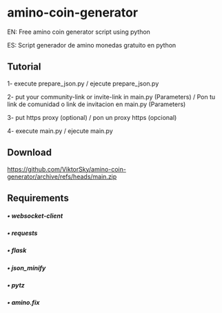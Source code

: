 # amino-coin-generator

EN: Free amino coin generator script using python

ES: Script generador de amino monedas gratuito en python

## Tutorial

1- execute prepare_json.py / ejecute prepare_json.py

2- put your community-link or invite-link in main.py (Parameters) /
Pon tu link de comunidad o link de invitacion en main.py (Parameters)

3- put https proxy (optional) / pon un proxy https (opcional)

4- execute main.py / ejecute main.py

## Download

https://github.com/ViktorSky/amino-coin-generator/archive/refs/heads/main.zip

## Requirements

##### • websocket-client
##### • requests
##### • flask
##### • json_minify
##### • pytz
##### • amino.fix
